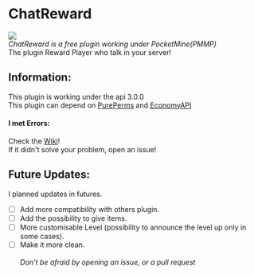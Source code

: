 # ChatReward
[![](https://poggit.pmmp.io/shield.state/ChatReward)](https://poggit.pmmp.io/p/ChatReward) <br>
_ChatReward is a free plugin working under PocketMine(PMMP)_<br>
The plugin Reward Player who talk in your server!
## Information:
This plugin is working under the api 3.0.0 <br/>
This plugin can depend on <a href="https://poggit.pmmp.io/p/PurePerms">PurePerms</a> and <a href="https://poggit.pmmp.io/p/EconomyAPI">EconomyAPI</a><br>

#### I met Errors:
Check the <a href="https://github.com/Palente/ChatReward/wiki/Errors">Wiki</a>!<br>
If it didn't solve your problem, open an issue!

## Future Updates:
I planned updates in futures.<br/>
- [ ] Add more compatibility with others plugin.
- [ ] Add the possibility to give items.
- [ ] More customisable Level (possibility to announce the level up only in some cases).
- [ ] Make it more clean.<br><br>
_Don't be afraid by opening an issue, or a pull request_
